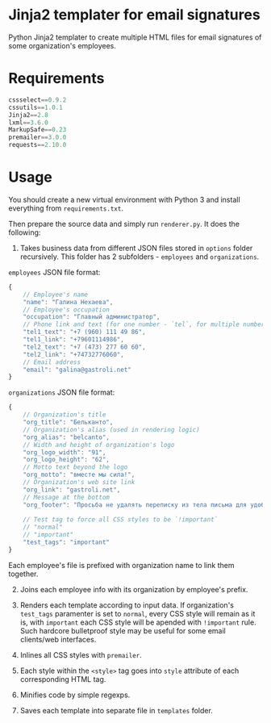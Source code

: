 # Jinja2 templater for email signatures

Python Jinja2 templater to create multiple HTML files for email signatures of some organization's employees.

# Requirements

```python
cssselect==0.9.2
cssutils==1.0.1
Jinja2==2.8
lxml==3.6.0
MarkupSafe==0.23
premailer==3.0.0
requests==2.10.0
```

# Usage

You should create a new virtual environment with Python 3 and install everything from `requirements.txt`.

Then prepare the source data and simply run `renderer.py`. It does the following:

1. Takes business data from different JSON files stored in `options` folder recursively.
This folder has 2 subfolders - `employees` and `organizations`.

`employees` JSON file format:

```js
{
    // Employee's name
    "name": "Галина Нехаева",
    // Employee's occupation
    "occupation": "Главный администратор",
    // Phone link and text (for one number - `tel`, for multiple numbers - `tel1`, `tel2`, etc.)
    "tel1_text": "+7 (960) 111 49 86",
    "tel1_link": "+79601114986",
    "tel2_text": "+7 (473) 277 60 60",
    "tel2_link": "+74732776060",
    // Email address
    "email": "galina@gastroli.net"
}
```

`organizations` JSON file format:

```js
{
    // Organization's title
    "org_title": "Бельканто",
    // Organization's alias (used in rendering logic)
    "org_alias": "belcanto",
    // Width and height of organization's logo
    "org_logo_width": "91",
    "org_logo_height": "62",
    // Motto text beyond the logo
    "org_motto": "вместе мы сила!",
    // Organization's web site link
    "org_link": "gastroli.net",
    // Message at the bottom
    "org_footer": "Просьба не удалять переписку из тела письма для удобства коммуникаций",
 
    // Test tag to force all CSS styles to be `!important`
    // "normal"
    // "important"
    "test_tags": "important"
}
```

Each employee's file is prefixed with organization name to link them together.

2. Joins each employee info with its organization by employee's prefix.

3. Renders each template according to input data.
If organization's `test_tags` paramenter is set to `normal`, every CSS style will remain as it is, 
with `important` each CSS style will be apended with `!important` rule.
Such hardcore bulletproof style may be useful for some email clients/web interfaces.

4. Inlines all CSS styles with `premailer`.
5. Each style within the `<style>` tag goes into `style` attribute of each corresponding HTML tag.

5. Minifies code by simple regexps.

5. Saves each template into separate file in `templates` folder.

